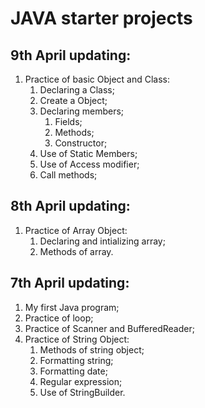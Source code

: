 # JAVA starter projects
## 9th April updating:
1. Practice of basic Object and Class:
    1. Declaring a Class;
    1. Create a Object;
    1. Declaring members;
        1. Fields;
        1. Methods;
        1. Constructor;
    1. Use of Static Members;
    1. Use of Access modifier;
    1. Call methods;
## 8th April updating:
1. Practice of Array Object:
    1. Declaring and intializing array;
    1. Methods of array.
## 7th April updating:
1. My first Java program;
1. Practice of loop;
1. Practice of Scanner and BufferedReader;
1. Practice of String Object:
    1. Methods of string object;
    1. Formatting string;
    1. Formatting date;
    1. Regular expression;
    1. Use of StringBuilder.
